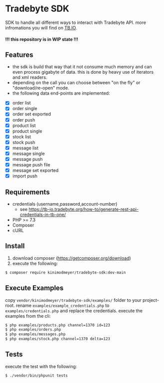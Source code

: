 # Tradebyte SDK

SDK to handle all different ways to interact with Tradebyte API. more infromations you will find on [TB.IO](https://tradebyte.io).

#### !!! this repository is in WIP state !!!

## Features

* the sdk is build that way that it not consume much memory and can even process gigabyte of data. this is done by heavy use of iterators and xml readers.
* depending on the call you can choose between "on the fly" or "download/re-open" mode.
* the following data end-points are implemented:

- [x] order list
- [x] order single
- [x] order set exported
- [x] order push
- [x] product list
- [x] product single
- [x] stock list
- [x] stock push
- [x] message list
- [x] message single
- [x] message push
- [x] message push file
- [x] message set exported
- [x] import push

## Requirements

* credentials (username,password,account-number)
  * see https://tb-io.tradebyte.org/how-to/generate-rest-api-credentials-in-tb-one/
* PHP >= 7.3
* Composer
* cURL

## Install

1. download composer (https://getcomposer.org/download)
2. execute the following:

```bash
$ composer require kinimodmeyer/tradebyte-sdk:dev-main
```

## Execute Examples

copy ``vendor/kinimodmeyer/tradebyte-sdk/examples/`` folder to your project-root.
rename ``examples/example_credentials.php`` to ``examples/credentials.php`` and replace the credentials.
execute the examples from the cli:

```bash
$ php examples/products.php channel=1370 id=123
$ php examples/orders.php
$ php examples/messages.php
$ php examples/stock.php channel=1370 delta=123
```

## Tests

execute the test with the following:

```bash
$ ./vendor/bin/phpunit tests
```
